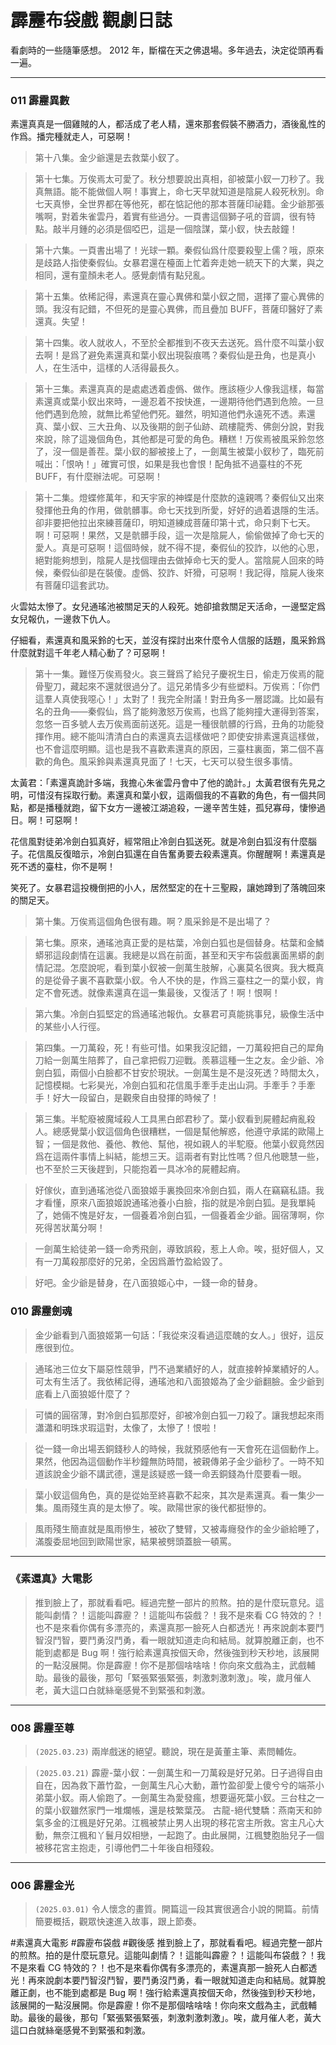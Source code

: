 # 霹靂布袋戲 觀劇日誌

看劇時的一些隨筆感想。 2012 年，斷檔在天之佛退場。多年過去，決定從頭再看一遍。

---

### 011 霹靂異數

素還真真是一個雞賊的人，都活成了老人精，還來那套假裝不勝酒力，酒後亂性的作爲。播完種就走人，可惡啊！

> 第十八集。金少爺還是去救葉小釵了。

> 第十七集。万俟焉太可愛了。秋分想要說出真相，卻被葉小釵一刀秒了。我真無語。能不能做個人啊！事實上，命七天早就知道是陰屍人殺死秋別。命七天真慘，全世界都在等他死，都在惦記他的那本菩薩印祕籍。金少爺那張嘴啊，對着朱雀雲丹，着實有些過分。一頁書這個獅子吼的音調，很有特點。敲半月鍾的必須是個啞巴，這是一個陰謀，葉小釵，快去敲鐘！

> 第十六集。一頁書出場了！光球一顆。秦假仙爲什麼要殺聖上儒？哦，原來是歧路人指使秦假仙。女暴君還在檯面上忙着奔走她一統天下的大業，與之相同，還有童顏未老人。感覺劇情有點兒亂。

> 第十五集。依稀記得，素還真在靈心異佛和葉小釵之間，選擇了靈心異佛的頭。我沒有記錯，不但死的是靈心異佛，而且疊加 BUFF，菩薩印醫好了素還真。失望！

> 第十四集。收人就收人，不至於全都推到不夜天去送死。爲什麼不叫葉小釵去啊！是爲了避免素還真和葉小釵出現裂痕嗎？秦假仙是丑角，也是真小人，在生活中，這樣的人活得最長久。

> 第十三集。素還真真的是處處透着虛僞、做作。應該極少人像我這樣，每當素還真或葉小釵出來時，一邊忍着不按快進，一邊期待他們遇到危險。一旦他們遇到危險，就無比希望他們死。雖然，明知道他們永遠死不透。素還真、葉小釵、三大丑角、以及後期的劍子仙跡、疏樓龍秀、佛劍分說，對我來說，除了這幾個角色，其他都是可愛的角色。糟糕！万俟焉被風采鈴忽悠了，沒一個是善茬。葉小釵的腳被接上了，一劍萬生被葉小釵秒了，臨死前喊出：「恨吶！」確實可恨，如果是我也會恨！配角抵不過臺柱的不死 BUFF，有什麼辦法呢。可惡啊！

> 第十二集。燈蝶修萬年，和天宇家的神蝶是什麼款的遠親嗎？秦假仙又出來發揮他丑角的作用，做骯髒事。命七天找到所愛，好好的過着退隱的生活。卻非要把他拉出來練菩薩印，明知道練成菩薩印第十式，命只剩下七天。啊！可惡啊！果然，又是骯髒手段，這一次是陰屍人，偷偷做掉了命七天的愛人。真是可惡啊！這個時候，就不得不提，秦假仙的狡詐，以他的心思，絕對能夠想到，陰屍人是找個理由去做掉命七天的愛人。當陰屍人回來的時候，秦假仙卻是在裝傻。虛僞、狡詐、奸猾，可惡啊！我記得，陰屍人後來有菩薩印這套武功。

火雲姑太慘了。女兒通瑤池被關足天的人殺死。她卻搶救關足天活命，一邊堅定爲女兒報仇，一邊救下仇人。

仔細看，素還真和風采鈴的七天，並沒有探討出來什麼令人信服的話題，風采鈴爲什麼就對這千年老人精心動了？可惡啊！

> 第十一集。難怪万俟焉發火。哀三聲爲了給兒子慶祝生日，偷走万俟焉的龍骨聖刀，藏起來不還就很過分了。這兄弟情多少有些塑料。万俟焉：「你們這羣人真使我噁心！」太對了！我完全附議！對丑角多一層認識。比如最有名的丑角——秦假仙，爲了能夠激怒万俟焉，也爲了能夠撞大運得到答案，忽悠一百多號人去万俟焉面前送死。這是一種很骯髒的行爲，丑角的功能發揮作用。總不能叫清清白白的素還真去這樣做吧？即使安排素還真這樣做，也不會這麼明顯。這也是我不喜歡素還真的原因，三臺柱裏面，第二個不喜歡的角色。風采鈴與素還真見面了！七天，七天可以發生很多事情。

太黃君：「素還真詭計多端，我擔心朱雀雲丹會中了他的詭計。」太黃君很有先見之明，可惜沒有採取行動。素還真和葉小釵，這兩個我的不喜歡的角色，有一個共同點，都是播種就跑，留下女方一邊被江湖追殺，一邊辛苦生娃，孤兒寡母，悽慘過日。啊！可惡啊！

花信風對徒弟冷劍白狐真好，經常阻止冷劍白狐送死。就是冷劍白狐沒有什麼腦子。花信風反復暗示，冷劍白狐還在自告奮勇要去殺素還真。你醒醒啊！素還真是死不透的臺柱，你不是啊！

笑死了。女暴君這投機倒把的小人，居然堅定的在十三聖殿，讓她蹲到了落魄回來的關足天。

> 第十集。万俟焉這個角色很有趣。啊？風采鈴是不是出場了？

> 第七集。原來，通瑤池真正愛的是枯葉，冷劍白狐也是個替身。枯葉和金鱗蟒邪這段劇情在這裏。我總是以爲在前面，甚至和天宇布袋戲裏面黑蟒的劇情記混。怎麼說呢，看到葉小釵被一劍萬生肢解，心裏莫名很爽。我大概真的是從骨子裏不喜歡葉小釵。令人不快的是，作爲三臺柱之一的葉小釵，肯定不會死透。就像素還真在這一集最後，又復活了！啊！恨啊！

> 第六集。冷劍白狐堅定的爲通瑤池報仇。女暴君可真能挑事兒，級像生活中的某些小人行徑。

> 第四集。一刀萬殺，死！有些可惜。如果我沒記錯，一刀萬殺把自己的犀角刀給一劍萬生陪葬了，自己拿把假刀迎戰。羨慕這種一生之友。金少爺、冷劍白狐，兩個小白臉都不甘安於現狀。一劍萬生是不是沒死透？時間太久，記憶模糊。七彩昊光，冷劍白狐和花信風手牽手走出山洞。手牽手？手牽手！好大一段留白，是觀衆自由發揮的時候了！

> 第三集。半駝廢被魔域殺人工具黑白郎君秒了。葉小釵看到屍體起痟亂殺人。總感覺葉小釵這個角色很糟糕，一個是幫他解惑，他遵守承諾的歐陽上智；一個是救他、養他、教他、幫他，視如親人的半駝廢。他葉小釵竟然因爲在這兩件事情上糾結，能想三天。這兩者有對比性嗎？但凡他聰慧一些，也不至於三天後趕到，只能抱着一具冰冷的屍體起痟。

> 好傢伙，直到通瑤池從八面狼姬手裏換回來冷劍白狐，兩人在竊竊私語。我才看懂，原來八面狼姬說通瑤池養小白臉，指的就是冷劍白狐。是我單純了，她倆不愧是好友，一個養着冷劍白狐，一個養着金少爺。圓宿薄啊，你死得苦狀萬分啊！

> 一劍萬生給徒弟一錢一命秀飛劍，導致誤殺，惹上人命。唉，挺好個人，又有一刀萬殺那麼好的兄弟，全因爲蕭竹盈給毀了。

> 好吧。金少爺是替身，在八面狼姬心中，一錢一命的替身。

### 010 霹靂劍魂

> 金少爺看到八面狼姬第一句話：「我從來沒看過這麼醜的女人。」很好，這反應很到位。

> 通瑤池三位女下屬惡性競爭，鬥不過業績好的人，就直接幹掉業績好的人。可太有生活了。我依稀記得，通瑤池和八面狼姬為了金少爺翻臉。金少爺到底看上八面狼姬什麼了？

> 可憐的圓宿薄，對冷劍白狐那麼好，卻被冷劍白狐一刀殺了。讓我想起來雨瀟瀟和明珠求瑕這對，太像了，太慘了！恨啦！

> 從一錢一命出場丟銅錢秒人的時候，我就預感他有一天會死在這個動作上。果然，他因為這個動作半秒鐘無防時間，被親傳弟子金少爺秒了。一時不知道該說金少爺不講武德，還是該疑惑一錢一命丟銅錢為什麼要看一眼。

> 葉小釵這個角色，真的是從始至終喜歡不起來，其次是素還真。看一集少一集。風雨殘生真的是太慘了。唉。歐陽世家的後代都挺慘的。

> 風雨殘生簡直就是風雨慘生，被砍了雙臂，又被毒癮發作的金少爺給睡了，滿腹委屈地回到歐陽世家，結果被劈頭蓋臉一頓罵。

---

### 《素還真》大電影

> 推到臉上了，那就看看吧。經過完整一部片的煎熬。拍的是什麼玩意兒。這能叫劇情？！這能叫霹靂？！這能叫布袋戲？！我不是來看 CG 特效的？！也不是來看你偶有多漂亮的，素還真那一臉死人白都透光！再來說劇本要鬥智沒鬥智，要鬥勇沒鬥勇，看一眼就知道走向和結局。就算脫離正劇，也不能到處都是 Bug 啊！強行給素還真按個天命，然後強到秒天秒地，該展開的一點沒展開。你是霹靂！你不是那個啥啥啥！你向來文戲為主，武戲輔助。最後的最後，那句「緊張緊張緊張，刺激刺激刺激」。唉，歲月催人老，黃大這口白就絲毫感覺不到緊張和刺激。

---

### 008 霹靂至尊

> `(2025.03.23)` 兩岸戲迷的絕望。聽說，現在是黃董主筆、素問輔佐。

> `(2025.03.21)` 霹靂-葉小釵：一劍萬生和一刀萬殺是好兄弟。日子過得自由自在，因為救下蕭竹盈，一劍萬生凡心大動，蕭竹盈卻愛上傻兮兮的端茶小弟葉小釵。兩人偷跑了。一劍萬生為愛發瘋，想要逼死葉小釵。三台柱之一的葉小釵雖然家門一堆爛帳，還是枝繁葉茂。 古龍-絕代雙驕：燕南天和帥氣多金的江楓是好兄弟。江楓被禁止男人出現的移花宮主所救。宮主凡心大動，無奈江楓和丫鬟月奴相戀，一起跑了。由此展開，江楓雙胞胎兒子一個被移花宮主抱走，引導他們二十年後自相殘殺。

---

### 006 霹靂金光

> `(2025.03.01)` 令人懷念的畫質。開篇這一段其實很適合小說的開篇。前情簡要概括，觀眾快速進入故事，跟上節奏。

#素還真大電影 #霹靂布袋戲 #觀後感
推到臉上了，那就看看吧。經過完整一部片的煎熬。拍的是什麼玩意兒。這能叫劇情？！這能叫霹靂？！這能叫布袋戲？！我不是來看 CG 特效的？！也不是來看你偶有多漂亮的，素還真那一臉死人白都透光！再來說劇本要鬥智沒鬥智，要鬥勇沒鬥勇，看一眼就知道走向和結局。就算脫離正劇，也不能到處都是 Bug 啊！強行給素還真按個天命，然後強到秒天秒地，該展開的一點沒展開。你是霹靂！你不是那個啥啥啥！你向來文戲為主，武戲輔助。最後的最後，那句「緊張緊張緊張，刺激刺激刺激」。唉，歲月催人老，黃大這口白就絲毫感覺不到緊張和刺激。
